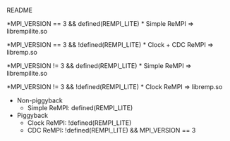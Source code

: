 README


*MPI_VERSION == 3 && defined(REMPI_LITE)
	     * Simple ReMPI => librempilite.so

*MPI_VERSION == 3 && !defined(REMPI_LITE)
	     * Clock + CDC ReMPI => libremp.so

*MPI_VERSION != 3 && defined(REMPI_LITE)
	     * Simple ReMPI => librempilite.so

*MPI_VERSION != 3 && !defined(REMPI_LITE)
	     * Clock ReMPI => libremp.so

* Non-piggyback
  * Simple ReMPI:  defined(REMPI_LITE)
* Piggyback
  * Clock  ReMPI: !defined(REMPI_LITE)
  * CDC    ReMPI: !defined(REMPI_LITE) && MPI_VERSION == 3